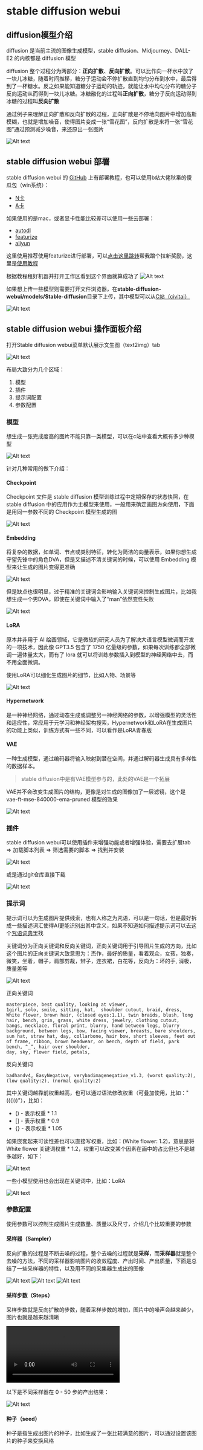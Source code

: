 # stable diffusion webui

## diffusion模型介绍
diffusion 是当前主流的图像生成模型，stable diffusion、Midjourney、DALL-E2 的内核都是 diffusion 模型

diffusion 整个过程分为两部分：**正向扩散**、**反向扩散**。可以比作向一杯水中放了一块儿冰糖，随着时间推移，糖分子运动会不停扩散直到均匀分布到水中，最后得到了一杯糖水。反之如果能知道糖分子运动的轨迹，就能让水中均匀分布的糖分子反向运动从而得到一块儿冰糖。冰糖融化的过程叫**正向扩散**，糖分子反向运动得到冰糖的过程叫**反向扩散**

通过例子来理解正向扩散和反向扩散的过程，正向扩散是不停地向图片中增加高斯模糊，也就是增加噪音，使得图片变成一张“雪花图”，反向扩散是来将一张“雪花图”通过预测减少噪音，来还原出一张图片

![Alt text](image-23.png)

## stable diffusion webui 部署

stable diffusion webui 的 [GitHub](https://github.com/AUTOMATIC1111/stable-diffusion-webui) 上有部署教程，也可以使用b站大佬秋枼的傻瓜包（win系统）：

- [N卡](https://www.bilibili.com/video/BV1iM4y1y7oA/)
- [A卡](https://www.bilibili.com/read/cv26557731/)

如果使用的是mac，或者显卡性能比较差可以使用一些云部署：

- [autodl](https://www.autodl.com/home)
- [featurize](https://featurize.cn?s=b5b597fbbe7d43dbb8514d83b7bde373)
- [aliyun](https://fcnext.console.aliyun.com/overview)

这里使用推荐使用featurize进行部署，可以[点击这里跳转](https://featurize.cn?s=b5b597fbbe7d43dbb8514d83b7bde373)帮我蹭个拉新奖励，这里是[使用教程](https://docs.featurize.cn)

根据教程租好机器并打开工作区看到这个界面就算成功了
![Alt text](image-3.png)

如果想上传一些模型则需要打开文件浏览器，在**stable-diffusion-webui/models/Stable-diffusion**目录下上传，其中模型可以从[C站（civitai）](https://civitai.com/)

![Alt text](image.png)

## stable diffusion webui 操作面板介绍

打开Stable diffusion webui菜单默认展示文生图（text2img）tab

![Alt text](image-5.png)

布局大致分为几个区域：
1. 模型
2. 插件
3. 提示词配置
4. 参数配置

### 模型

想生成一张完成度高的图片不能只靠一类模型，可以在c站中查看大概有多少种模型

![Alt text](image-2.png)

针对几种常用的做下介绍：

#### Checkpoint
Checkpoint 文件是 stable diffusion 模型训练过程中定期保存的状态快照，在 stable diffusion 中的应用作为主模型来使用，一般用来确定画图方向使用，下面是用同一参数不同的 Checkpoint 模型生成的图

![Alt text](image-6.png)

#### Embedding

将复杂的数据，如单词、节点或类别特征，转化为简洁的向量表示，如果你想生成守望先锋中的角色DVA，但是又描述不清关键词的时候，可以使用 Embedding 模型来让生成的图片变得更准确

![Alt text](image-1.png)

但是缺点也很明显，过于精准的关键词会影响输入关键词来控制生成图片，比如我想生成一个男DVA，即使在关键词中输入了“man”依然变性失败

![Alt text](image-7.png)

#### LoRA

原本并非用于 AI 绘画领域，它是微软的研究人员为了解决大语言模型微调而开发的一项技术，因此像 GPT3.5 包含了 1750 亿量级的参数，如果每次训练都全部微调一遍体量太大，而有了 lora 就可以将训练参数插入到模型的神经网络中去，而不用全面微调。

使用LoRA可以细化生成图片的细节，比如人物、场景等

![Alt text](image-8.png)

#### Hypernetwork 

是一种神经网络，通过动态生成或调整另一神经网络的参数，以增强模型的灵活性和适应性，常应用于元学习和神经架构搜索，Hypernetwork和LoRA在生成图片的功能上类似，训练方式有一些不同，可以看作是LoRA青春版

#### VAE 
一种生成模型，通过编码器将输入映射到潜在空间，并通过解码器生成具有多样性的数据样本。

> stable diffusion中是有VAE模型参与的，此处的VAE是一个拓展

VAE并不会改变生成图片的结构，更像是对生成的图像加了一层滤镜，这个是 vae-ft-mse-840000-ema-pruned 模型的效果

![Alt text](image-4.png)

### 插件

stable diffusion webui可以使用插件来增强功能或者增强体验，需要去扩展tab => 加载脚本列表 => 筛选需要的脚本 => 找到并安装

![Alt text](image-13.png)

或是通过git仓库直接下载

![Alt text](image-14.png)

### 提示词

提示词可以为生成图片提供线索，也有人称之为咒语，可以是一句话，但是最好拆成一些描述词汇使得AI更能识别出其中含义，如果不知道如何描述提示词可以去这个[咒语词典](http://tag.zoos.life/)里找

关键词分为正向关键词和反向关键词，正向关键词用于引导图片生成的方向，比如这个图片的正向关键词大致意思为：杰作，最好的质量，看着观众，女孩，独奏，微笑，坐着，帽子，肩部剪裁，辫子，连衣裙，白花等，反向为：坏的手, 消极，质量差等

![Alt text](image-10.png)

正向关键词
```text
masterpiece, best quality, looking at viewer,
1girl, solo, smile, sitting, hat,  shoulder cutout, braid, dress, White flower, brown hair, (closed eyes:1.1), twin braids, blush, long hair, bench, grin, grass, white dress, jewelry, clothing cutout, bangs, necklace, floral print, blurry, hand between legs, blurry background, between legs, bow, facing viewer, breasts, bare shoulders, sun hat, straw hat, day, collarbone, hair bow, short sleeves, feet out of frame, ribbon, brown headwear, on bench, depth of field, park bench, ^_^, hair over shoulder,
day, sky, flower field, petals,
```

反向关键词
```text
badhandv4, EasyNegative, verybadimagenegative_v1.3, (worst quality:2), (low quality:2), (normal quality:2)
```

其中关键词越靠前权重越高，也可以通过语法修改权重（可叠加使用，比如："((()))"），比如：
- () - 表示权重 * 1.1
- [] - 表示权重 * 0.9
- {} - 表示权重 * 1.05

如果嵌套起来可读性差也可以直接写权重，比如：(White flower: 1.2)，意思是将 White flower 关键词权重 * 1.2，权重可以改变某个因素在画中的占比但也不是越多越好，如下：

![Alt text](image-9.png)

一些小模型使用也会出现在关键词中，比如：LoRA

![Alt text](image-11.png)


### 参数配置

使用参数可以控制生成图片生成数量、质量以及尺寸，介绍几个比较重要的参数

#### 采样器（Sampler）

反向扩散的过程是不断去噪的过程，整个去噪的过程就是**采样**，而**采样器**就是整个去噪的方法，不同的采样器影响图片的收敛程度、产出时间、产出质量，下面是总结了一些采样器的特性，以及用不同的采集器生成出的图像

![Alt text](image-18.png)
![Alt text](image-19.png)
![Alt text](image-20.png)

#### 采样步数（Steps）

采样步数就是反向扩散的步数，随着采样步数的增加，图片中的噪声会越来越少，图片也就是越来越清晰

<video src="d1253466-d752-11ed-ae93-26fa423ce539-v1_f4_t2_LFtLS463.mp4" controls title="Title"></video>

以下是不同采样器在 0 - 50 步的产出结果：

![Alt text](image-22.png)

#### 种子（seed）

种子是指生成出图片的种子，比如生成了一张比较满意的图片，可以通过设置该图片的种子来变换风格
